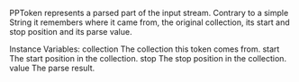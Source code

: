 PPToken represents a parsed part of the input stream. Contrary to a simple String it remembers where it came from, the original collection, its start and stop position and its parse value.

Instance Variables:
	collection	<SequenceableCollection>	The collection this token comes from.
	start	<Integer>	The start position in the collection.
	stop	<Integer>	The stop position in the collection.
	value <Object>	The parse result.